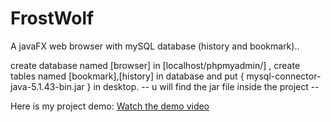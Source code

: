 # FrostWolf
 A javaFX web browser with mySQL database (history and bookmark)..
 
 create database named [browser] in [localhost/phpmyadmin/] , create tables named [bookmark],[history] in database and put { mysql-connector-java-5.1.43-bin.jar }
 in desktop.
 -- u will find the jar file inside the project --

  Here is my project demo:
[Watch the demo video](https://drive.google.com/file/d/1KPh9wmN-9uC6XAmtiTua6YKh8hR1WB_I/view?usp=drive_link)

